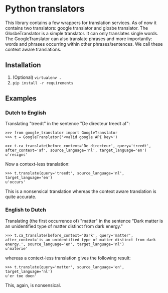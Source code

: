 # Python translators

This library contains a few wrappers for translation services. As of now it contains two translators: google translator
and glosbe translator. The GlosbeTranslator is a simple translator. It can only translates single words. The GoogleTranslator can also translate phrases and more importantly: words and phrases occurring within other phrases/sentences. We call these context aware translations.

## Installation

1. (Optional) `virtualenv .`
2. `pip install -r requirements`

## Examples

### Dutch to English
Translating "treedt" in the sentence "De directeur treedt af":

```
>>> from google_translator import GoogleTranslator
>>> t = GoogleTranslator('<valid google API key>')

>>> t.ca_translate(before_context='De directeur', query='treedt', after_context='af', source_language='nl', target_language='en')
u'resigns'
```

Now a context-less translation:

```
>>> t.translate(query='treedt', source_language='nl', target_language='en')
u'occurs'
```

This is a nonsensical translation whereas the context aware translation is quite accurate.

### English to Dutch

Translating (the first occurrence of) "matter" in the sentence "Dark matter is an unidentified type of matter distinct from dark energy."

```
>>> t.ca_translate(before_context='Dark', query='matter', after_context='is an unidentified type of matter distinct from dark energy.', source_language='en', target_language='nl')
u'materie'
```

whereas a context-less translation gives the following result:


```
>>> t.translate(query='matter', source_language='en', target_language='nl')
u'er toe doen'
```

This, again, is nonsensical.